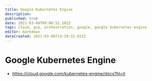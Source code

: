 ```yaml
---
title: Google Kubernetes Engine
description: 
published: true
date: 2021-03-09T09:08:52.102Z
tags: cloud, gcp, orchestration, google, google kubernetes engine
editor: markdown
dateCreated: 2021-03-08T14:10:32.023Z
---
```


# Google Kubernetes Engine
- https://cloud.google.com/kubernetes-engine/docs?hl=it